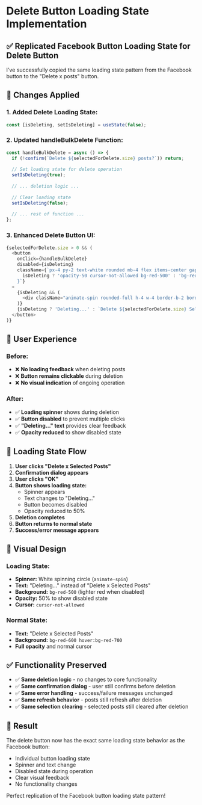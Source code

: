 # Delete Button Loading State Implementation

## ✅ Replicated Facebook Button Loading State for Delete Button

I've successfully copied the same loading state pattern from the Facebook button to the "Delete x posts" button.

## 🔧 Changes Applied

### **1. Added Delete Loading State:**
```typescript
const [isDeleting, setIsDeleting] = useState(false);
```

### **2. Updated handleBulkDelete Function:**
```typescript
const handleBulkDelete = async () => {
  if (!confirm(`Delete ${selectedForDelete.size} posts?`)) return;
  
  // Set loading state for delete operation
  setIsDeleting(true);
  
  // ... deletion logic ...
  
  // Clear loading state
  setIsDeleting(false);
  
  // ... rest of function ...
};
```

### **3. Enhanced Delete Button UI:**
```typescript
{selectedForDelete.size > 0 && (
  <button
    onClick={handleBulkDelete}
    disabled={isDeleting}
    className={`px-4 py-2 text-white rounded mb-4 flex items-center gap-2 ${
      isDeleting ? 'opacity-50 cursor-not-allowed bg-red-500' : 'bg-red-600 hover:bg-red-700'
    }`}
  >
    {isDeleting && (
      <div className="animate-spin rounded-full h-4 w-4 border-b-2 border-white"></div>
    )}
    {isDeleting ? 'Deleting...' : `Delete ${selectedForDelete.size} Selected Posts`}
  </button>
)}
```

## 🎯 User Experience

### **Before:**
- ❌ **No loading feedback** when deleting posts
- ❌ **Button remains clickable** during deletion
- ❌ **No visual indication** of ongoing operation

### **After:**
- ✅ **Loading spinner** shows during deletion
- ✅ **Button disabled** to prevent multiple clicks
- ✅ **"Deleting..." text** provides clear feedback
- ✅ **Opacity reduced** to show disabled state

## 🔄 Loading State Flow

1. **User clicks "Delete x Selected Posts"**
2. **Confirmation dialog appears**
3. **User clicks "OK"**
4. **Button shows loading state:**
   - Spinner appears
   - Text changes to "Deleting..."
   - Button becomes disabled
   - Opacity reduced to 50%
5. **Deletion completes**
6. **Button returns to normal state**
7. **Success/error message appears**

## 🎨 Visual Design

### **Loading State:**
- **Spinner:** White spinning circle (`animate-spin`)
- **Text:** "Deleting..." instead of "Delete x Selected Posts"
- **Background:** `bg-red-500` (lighter red when disabled)
- **Opacity:** 50% to show disabled state
- **Cursor:** `cursor-not-allowed`

### **Normal State:**
- **Text:** "Delete x Selected Posts"
- **Background:** `bg-red-600 hover:bg-red-700`
- **Full opacity** and normal cursor

## ✅ Functionality Preserved

- ✅ **Same deletion logic** - no changes to core functionality
- ✅ **Same confirmation dialog** - user still confirms before deletion
- ✅ **Same error handling** - success/failure messages unchanged
- ✅ **Same refresh behavior** - posts still refresh after deletion
- ✅ **Same selection clearing** - selected posts still cleared after deletion

## 🎉 Result

The delete button now has the exact same loading state behavior as the Facebook button:
- Individual button loading state
- Spinner and text change
- Disabled state during operation
- Clear visual feedback
- No functionality changes

Perfect replication of the Facebook button loading state pattern!
